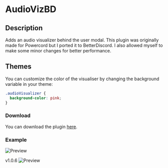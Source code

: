 # AudioVizBD

## Description

Adds an audio visualizer behind the user modal.
This plugin was originally made for Powercord but I ported it to BetterDiscord.
I also allowed myself to make some minor changes for better performance.

## Themes

You can customize the color of the visualiser by changing the background variable in your theme:

```css
.audioVisualizer {
  background-color: pink;
}
```

### Download

You can download the plugin [here](https://cyberfen.github.io/audiovizbd/AudioVizBD.plugin.js).

### Example

![Preview](https://i.imgur.com/z6yrA0i.gif)

v1.0.6
![Preview](https://i.imgur.com/ng8c1a8.gif)
